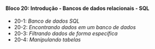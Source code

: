 #### Bloco 20: Introdução - Bancos de dados relacionais - SQL

  - 20-1: _Banco de dados SQL_
  - 20-2: _Encontrando dados em um banco de dados_
  - 20-3: _Filtrando dados de forma específica_
  - 20-4: _Manipulando tabelas_
